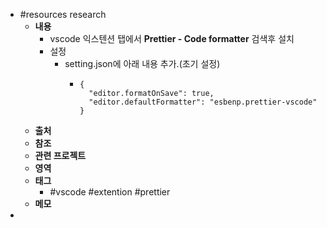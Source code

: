 - #resources research
	- **내용**
		- vscode 익스텐션 탭에서 **Prettier - Code formatter** 검색후 설치
		- 설정
			- setting.json에 아래 내용 추가.(초기 설정)
				- ```
				  {
				    "editor.formatOnSave": true,
				    "editor.defaultFormatter": "esbenp.prettier-vscode"
				  }
				  
				  ```
	- **출처**
	- **참조**
	- **관련 프로젝트**
	- **영역**
	- **태그**
		- #vscode #extention #prettier
	- **메모**
-